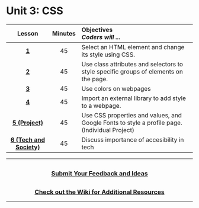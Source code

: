 # Unit 3: CSS

|                                                     Lesson                                                        | Minutes | Objectives <br> _Coders will ..._                                                             |
| :-----------------------------------------------------------------------------------------------------------------: | :-----: | :-------------------------------------------------------------------------------------------- |
|    [**1**](https://docs.google.com/presentation/d/1AQYT7V1qucYQShHNgrZ1SuQmT00Nv2Q6ebAOgwffAoQ/edit?usp=sharing)    |   45    | Select an HTML element and change its style using CSS.                                        |
|    [**2**](https://docs.google.com/presentation/d/1n_-lmBLXojvLn73ZSEgsW3KAqLwrImGiszJSJwVC9I8/edit?usp=sharing)    |   45    | Use class attributes and selectors to style specific groups of elements on the page.          |
|    [**3**](https://docs.google.com/presentation/d/1KwqQtcIb4XThuByxVVMOu3aVM-TsQLsnPHZn4kxJi20/edit?usp=sharing)    |   45    | Use colors on webpages                                                     |
| [**4**](https://docs.google.com/presentation/d/1qCzqWqG7KeO4Z73zxn-oH34xnKNu21Ux4epaQg7UZlY/edit?usp=sharing)   |   45    | Import an external library to add style to a webpage.                                         |
| [**5 (Project)**](https://docs.google.com/presentation/d/1bhisX_vUe_4aYFjihW7OdUDcJVLeQwebyvRv31UHxFE/edit?usp=sharing) |  45   | Use CSS properties and values, and Google Fonts to style a profile page. (Individual Project) |
| [**6 (Tech and Society)**](https://docs.google.com/presentation/d/18AJuN5dR28YaPu2WQAGpI7GJNFspAaLi_j5tofgwx_E/edit?usp=sharing)   |   45    | Discuss importance of accesibility in tech                                     |



---
## <h3 align="center"><a href="https://docs.google.com/forms/d/e/1FAIpQLSc4oUNSthmU63TqlzUOOWd3buX3tGVIPRNDm0tsLB_nOONRLQ/viewform">Submit Your Feedback and Ideas</a></h3>

## <h3 align="center"><a href="https://github.com/itscodenation/curriculum-21-22/wiki">Check out the Wiki for Additional Resources</a></h3>

---
